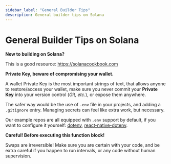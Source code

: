 ```yaml
---
sidebar_label: "General Builder Tips"
description: General builder tips on Solana
---
```

# General Builder Tips on Solana

**New to building on Solana?**

This is a good resource: https://solanacookbook.com

**Private Key, beware of compromising your wallet.**

A wallet Private Key is the most important strings of text, that allows anyone to restore/access your wallet, make sure you never commit your **Private Key** into your version control (*Git, etc.*), or expose them anywhere.

The safer way would be the use of `.env` file in your projects, and adding a `.gitignore` entry. Managing secrets can feel like extra work, but necessary.

Our example repos are all equipped with `.env` support by default, if you want to configure it yourself: [dotenv](https://github.com/motdotla/dotenv#readme), [react-native-dotenv](https://github.com/goatandsheep/react-native-dotenv).

**Careful! Before executing this function block!**

Swaps are irreversible! Make sure you are certain with your code, and be extra careful if you happen to run intervals, or any code without human supervision.
